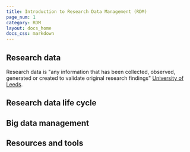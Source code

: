 ```yaml
---
title: Introduction to Research Data Management (RDM)
page_num: 1
category: RDM
layout: docs_home
docs_css: markdown
---
```

## Research data
Research data is "any information that has been collected, observed, generated or created to validate original research findings" [University of Leeds](https://library.leeds.ac.uk/info/14062/research_data_management/61/research_data_management_explained).

## Research data life cycle

## Big data management

## Resources and tools
